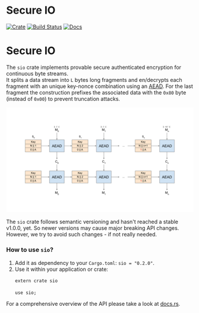 # Secure IO

[![Crate](https://img.shields.io/badge/crates.io-v0.2.0-orange.svg)](https://crates.io/crates/sio)
[![Build Status](https://api.cirrus-ci.com/github/secure-io/sio-rs.svg?branch=master)](https://cirrus-ci.com/github/secure-io/sio-rs)
[![Docs](https://docs.rs/sio/badge.svg?version=0.2.0)](https://docs.rs/sio)

# Secure IO

The `sio` crate implements provable secure authenticated encryption for continuous byte streams.  
It splits a data stream into `L` bytes long fragments and en/decrypts each fragment with an unique
key-nonce combination using an [AEAD](https://golang.org/pkg/crypto/cipher/#AEAD). For the last 
fragment the construction prefixes the associated data with the `0x80` byte (instead of `0x00`)
to prevent truncation attacks. 

![`sio` encryption scheme](https://github.com/secure-io/sio/blob/master/img/channel_construction.svg)

The `sio` crate follows semantic versioning and hasn't reached a stable v1.0.0, yet. So
newer versions may cause major breaking API changes. However, we try to avoid such changes - if not really
needed.

### How to use `sio`?

1. Add it as dependency to your `Cargo.toml`: `sio = "0.2.0"`.
2. Use it within your application or crate:
   ```
   extern crate sio

   use sio;
   ```

For a comprehensive overview of the API please take a look at [docs.rs](https://docs.rs/sio/0.2.0/sio/).

